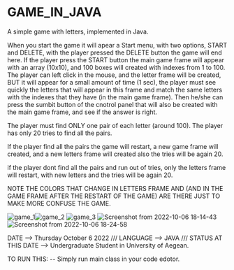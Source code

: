 # GAME_IN_JAVA
A simple game with letters, implemented in Java.

When you start the game it will apear a Start menu, with two options, START and DELETE, with the player pressed the DELETE button the game will end here. If the player press the START button the main game frame will appear with an array (10x10), and 100 boxes will created with indexes from 1 to 100.
The player can left click in the mouse, and the letter frame will be created, BUT it will appear for a small amount of time (1 sec), the player must see quickly the letters that will appear in this frame and match the same letters with the indexes that they have (in the main game frame). Then he/she can press the sumbit button of the cnotrol panel that will also be created with the main game frame, and see if the answer is right.

The player must find ONLY one pair of each letter (around 100). 
The player has only 20 tries to find all the pairs.

If 
the player find all the pairs the game will restart, a new game frame will created, and a new letters frame will created also the tries will be again 20.

if
the player dont find all the pairs and run out of tries, only the letters frame will restart, with new letters and the tries will be again 20.

NOTE THE COLORS THAT CHANGE IN LETTERS FRAME AND (AND IN THE GAME FRAME AFTER THE RESTART OF THE GAME) ARE THERE JUST TO MAKE MORE CONFUSE THE GAME.


![game_1](https://user-images.githubusercontent.com/93219168/194354640-78bfabbe-a62a-4dca-bf74-a0829a88377b.png)![game_2](https://user-images.githubusercontent.com/93219168/194355217-28646a0f-db2f-4216-a662-d6a352388ff5.png)
![game_3](https://user-images.githubusercontent.com/93219168/194354772-777e9eb5-2504-4562-86e6-31d821512f5f.png)
![Screenshot from 2022-10-06 18-14-43](https://user-images.githubusercontent.com/93219168/194354831-36cb3101-28f6-4da8-8950-cfe9cb11102d.png)
![Screenshot from 2022-10-06 18-24-58](https://user-images.githubusercontent.com/93219168/194354891-aca139a8-3880-4b50-8b9a-df470d94275d.png)


DATE --> Thursday October 6 2022 /// LANGUAGE --> JAVA /// STATUS AT THIS DATE --> Undergraduate Student in University of Aegean.


TO RUN THIS:
-- Simply run main class in your code edotor.

